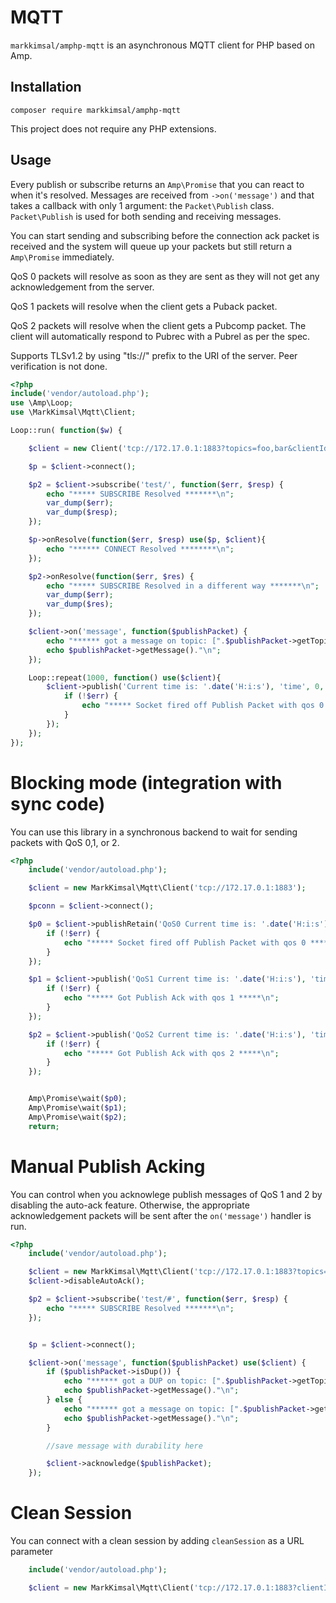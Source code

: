 # MQTT

`markkimsal/amphp-mqtt` is an asynchronous MQTT client for PHP based on Amp.

## Installation

```
composer require markkimsal/amphp-mqtt
```

This project does not require any PHP extensions.

## Usage

Every publish or subscribe returns an `Amp\Promise` that you can react to when it's resolved.  Messages are received from `->on('message')` and that takes a callback with only 1 argument: the `Packet\Publish` class.  `Packet\Publish` is used for both sending and receiving messages.


You can start sending and subscribing before the connection ack packet is received and the system will queue up your packets but still return a `Amp\Promise` immediately.

QoS 0 packets will resolve as soon as they are sent as they will not get any acknowledgement from the server.

QoS 1 packets will resolve when the client gets a Puback packet.

QoS 2 packets will resolve when the client gets a Pubcomp packet.  The client will automatically respond to Pubrec with a Pubrel as per the spec.

Supports TLSv1.2 by using "tls://" prefix to the URI of the server.  Peer verification is not done.

```php
<?php
include('vendor/autoload.php');
use \Amp\Loop;
use \MarkKimsal\Mqtt\Client;

Loop::run( function($w) {

	$client = new Client('tcp://172.17.0.1:1883?topics=foo,bar&clientId=abc123');

	$p = $client->connect();

	$p2 = $client->subscribe('test/', function($err, $resp) {
		echo "***** SUBSCRIBE Resolved *******\n";
		var_dump($err);
		var_dump($resp);
	});

	$p->onResolve(function($err, $resp) use($p, $client){
		echo "****** CONNECT Resolved ********\n";
	});

	$p2->onResolve(function($err, $res) {
		echo "***** SUBSCRIBE Resolved in a different way *******\n";
		var_dump($err);
		var_dump($res);
	});

	$client->on('message', function($publishPacket) {
		echo "****** got a message on topic: [".$publishPacket->getTopic()."] ***** \n";
		echo $publishPacket->getMessage()."\n";
	});

	Loop::repeat(1000, function() use($client){
		$client->publish('Current time is: '.date('H:i:s'), 'time', 0, function($err, $result) {
			if (!$err) {
				echo "***** Socket fired off Publish Packet with qos 0 *****\n";
			}
		});
	});
});
```

Blocking mode (integration with sync code)
===
You can use this library in a synchronous backend to wait for sending packets with QoS 0,1, or 2.

```php
<?php
	include('vendor/autoload.php');

	$client = new MarkKimsal\Mqtt\Client('tcp://172.17.0.1:1883');

	$pconn = $client->connect();

	$p0 = $client->publishRetain('QoS0 Current time is: '.date('H:i:s'), 'time', 0, function($err, $result) {
		if (!$err) {
			echo "***** Socket fired off Publish Packet with qos 0 *****\n";
		}
	});

	$p1 = $client->publish('QoS1 Current time is: '.date('H:i:s'), 'time', 1, function($err, $result) {
		if (!$err) {
			echo "***** Got Publish Ack with qos 1 *****\n";
		}
	});

	$p2 = $client->publish('QoS2 Current time is: '.date('H:i:s'), 'time', 2, function($err, $result) {
		if (!$err) {
			echo "***** Got Publish Ack with qos 2 *****\n";
		}
	});


	Amp\Promise\wait($p0);
	Amp\Promise\wait($p1);
	Amp\Promise\wait($p2);
	return;
```

Manual Publish Acking
===
You can control when you acknowlege publish messages of QoS 1 and 2 by disabling the auto-ack feature.
Otherwise, the appropriate acknowledgement packets will be sent after the `on('message')` handler is run.

```php
<?php
	include('vendor/autoload.php');

	$client = new MarkKimsal\Mqtt\Client('tcp://172.17.0.1:1883?topics=foo,bar&clientId=abc123');
	$client->disableAutoAck();

	$p2 = $client->subscribe('test/#', function($err, $resp) {
		echo "***** SUBSCRIBE Resolved *******\n";
	});


	$p = $client->connect();

	$client->on('message', function($publishPacket) use($client) {
		if ($publishPacket->isDup()) {
			echo "****** got a DUP on topic: [".$publishPacket->getTopic()."] ***** \n";
			echo $publishPacket->getMessage()."\n";
		} else {
			echo "****** got a message on topic: [".$publishPacket->getTopic()."] ***** \n";
			echo $publishPacket->getMessage()."\n";
		}

		//save message with durability here

		$client->acknowledge($publishPacket);
	});
```

Clean Session
===
You can connect with a clean session by adding `cleanSession` as a URL parameter
```php
	include('vendor/autoload.php');

	$client = new MarkKimsal\Mqtt\Client('tcp://172.17.0.1:1883?clientId=abc123&cleanSession');
```
